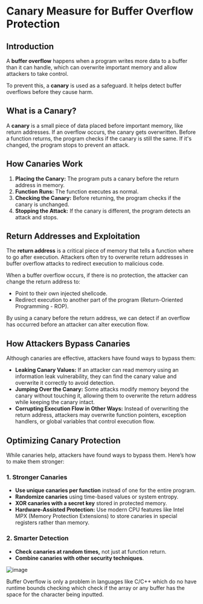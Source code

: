 

# Canary Measure for Buffer Overflow Protection


## Introduction

A **buffer overflow** happens when a program writes more data to a buffer than it can handle, which can overwrite important memory and allow attackers to take control.

To prevent this, a **canary** is used as a safeguard. It helps detect buffer overflows before they cause harm.

## What is a Canary?

A **canary** is a small piece of data placed before important memory, like return addresses. If an overflow occurs, the canary gets overwritten. Before a function returns, the program checks if the canary is still the same. If it's changed, the program stops to prevent an attack.

## How Canaries Work

1. **Placing the Canary:** The program puts a canary before the return address in memory.
2. **Function Runs:** The function executes as normal.
3. **Checking the Canary:** Before returning, the program checks if the canary is unchanged.
4. **Stopping the Attack:** If the canary is different, the program detects an attack and stops.

## Return Addresses and Exploitation

The **return address** is a critical piece of memory that tells a function where to go after execution. Attackers often try to overwrite return addresses in buffer overflow attacks to redirect execution to malicious code.

When a buffer overflow occurs, if there is no protection, the attacker can change the return address to:

- Point to their own injected shellcode.
- Redirect execution to another part of the program (Return-Oriented Programming - ROP).

By using a canary before the return address, we can detect if an overflow has occurred before an attacker can alter execution flow.

## How Attackers Bypass Canaries

Although canaries are effective, attackers have found ways to bypass them:

- **Leaking Canary Values:** If an attacker can read memory using an information leak vulnerability, they can find the canary value and overwrite it correctly to avoid detection.
- **Jumping Over the Canary:** Some attacks modify memory beyond the canary without touching it, allowing them to overwrite the return address while keeping the canary intact.
- **Corrupting Execution Flow in Other Ways:** Instead of overwriting the return address, attackers may overwrite function pointers, exception handlers, or global variables that control execution flow.

## Optimizing Canary Protection

While canaries help, attackers have found ways to bypass them. Here’s how to make them stronger:

### **1. Stronger Canaries**

- **Use unique canaries per function** instead of one for the entire program.
- **Randomize canaries** using time-based values or system entropy.
- **XOR canaries with a secret key** stored in protected memory.
- **Hardware-Assisted Protection:** Use modern CPU features like Intel MPX (Memory Protection Extensions) to store canaries in special registers rather than memory.

### **2. Smarter Detection**

- **Check canaries at random times,** not just at function return.
- **Combine canaries with other security techniques**.

![image](https://github.com/user-attachments/assets/2e345e1a-43b9-4447-8021-5faab0f23461)

Buffer Overflow is only a problem in languages like C/C++ which do no have runtime bounds checking which check if the array or any buffer has the space for the character being inputted.
